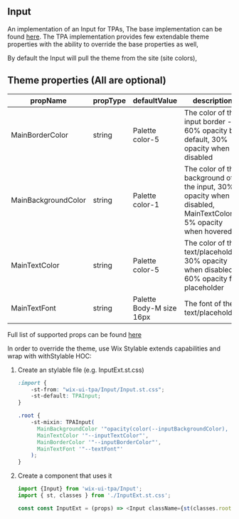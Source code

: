 ## Input
An implementation of an Input for TPAs,
The base implementation can be found [here](https://wix.github.io/wix-ui/?selectedKind=Components&selectedStory=Input).
The TPA implementation provides few extendable theme properties with the ability to override the base properties as well,

By default the Input will pull the theme from the site (site colors),

## Theme properties (All are optional)

| propName   | propType | defaultValue | description |
|------------|----------|--------------|-------------|
| MainBorderColor  | string   | Palette color-5 | The color of the input border - 60% opacity by default, 30% opacity when disabled |
| MainBackgroundColor  | string   | Palette color-1 | The color of the background of the input, 30% opacity when disabled, MainTextColor 5% opacity when hovered |
| MainTextColor  | string   | Palette color-5 | The color of the text/placeholder, 30% opacity when disabled, 60% opacity for placeholder |
| MainTextFont  |  string  | Palette Body-M size 16px | The font of the text/placeholder |

Full list of supported props can be found [here](https://wix.github.io/wix-ui/?selectedKind=Components&selectedStory=Input)


In order to override the theme, use Wix Stylable extends capabilities and wrap with withStylable HOC:

1. Create an stylable file (e.g. InputExt.st.css)
    ``` css
    :import {
        -st-from: "wix-ui-tpa/Input/Input.st.css";
        -st-default: TPAInput;
    }
    
    .root {
        -st-mixin: TPAInput(
          MainBackgroundColor '"opacity(color(--inputBackgroundColor), 0.2)"',
          MainTextColor '"--inputTextColor"',
          MainBorderColor '"--inputBorderColor"',
          MainTextFont '"--textFont"'
        );
    }
    ```

2. Create a component that uses it
    ``` javascript
    import {Input} from 'wix-ui-tpa/Input';
    import { st, classes } from './InputExt.st.css';

    const const InputExt = (props) => <Input className={st(classes.root)} {...props} />;
    ```
